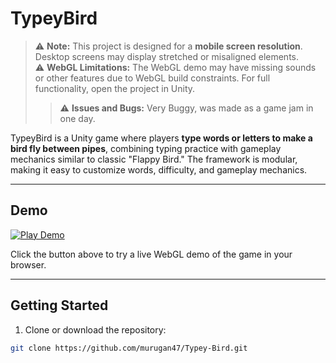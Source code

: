 # TypeyBird

> ⚠️ **Note:** This project is designed for a **mobile screen resolution**. Desktop screens may display stretched or misaligned elements.  
> ⚠️ **WebGL Limitations:** The WebGL demo may have missing sounds or other features due to WebGL build constraints. For full functionality, open the project in Unity.
> > ⚠️ **Issues and Bugs:** Very Buggy, was made as a game jam in one day.

TypeyBird is a Unity game where players **type words or letters to make a bird fly between pipes**, combining typing practice with gameplay mechanics similar to classic "Flappy Bird." The framework is modular, making it easy to customize words, difficulty, and gameplay mechanics.

---

## Demo

[![Play Demo](https://img.shields.io/badge/Demo-Click_here-brightgreen)](https://murugan47.github.io/Typey-Bird/)

Click the button above to try a live WebGL demo of the game in your browser.

---

## Getting Started

1. Clone or download the repository:

```bash
git clone https://github.com/murugan47/Typey-Bird.git
